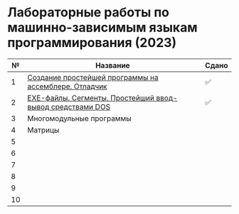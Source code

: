 # Лабораторные работы по машинно-зависимым языкам программирования (2023)

| № | Название | Сдано |  
| --- | --- | --- |
| 1 | [Создание простейшей программы на ассемблере. Отладчик](https://github.com/XTDimasXT/BMSTU-MDPL/tree/master/lab_01) | ✅ |
| 2 | [EXE-файлы. Сегменты. Простейший ввод-вывод средствами DOS](https://github.com/XTDimasXT/BMSTU-MDPL/tree/master/lab_02) | ✅ |
| 3 | Многомодульные программы |  |
| 4 | Матрицы |  |
| 5 |  |  |
| 6 |  |  |
| 7 |  |  |
| 8 |  |  |
| 9 |  |  |
| 10 |  |  |
